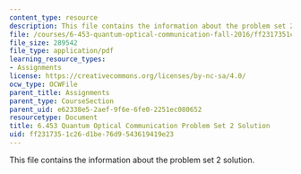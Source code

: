 ```yaml
---
content_type: resource
description: This file contains the information about the problem set 2 solution.
file: /courses/6-453-quantum-optical-communication-fall-2016/ff2317351c26d1be76d9543619419e23_MIT6_453F16_ps2_sol.pdf
file_size: 289542
file_type: application/pdf
learning_resource_types:
- Assignments
license: https://creativecommons.org/licenses/by-nc-sa/4.0/
ocw_type: OCWFile
parent_title: Assignments
parent_type: CourseSection
parent_uid: e62338e5-2aef-9f6e-6fe0-2251ec080652
resourcetype: Document
title: 6.453 Quantum Optical Communication Problem Set 2 Solution
uid: ff231735-1c26-d1be-76d9-543619419e23
---
```

This file contains the information about the problem set 2 solution.